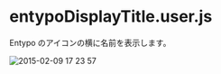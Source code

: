 # entypoDisplayTitle.user.js

Entypo のアイコンの横に名前を表示します。

![2015-02-09 17 23 57](https://cloud.githubusercontent.com/assets/1396953/6102891/afbf86f2-b080-11e4-8505-ad39fdb6e3d1.png)

